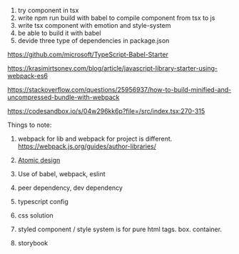 1. try component in tsx
2. write npm run build with babel to compile component from tsx to js
3. write tsx component with emotion and style-system
4. be able to build it with babel
5. devide three type of dependencies in package.json

https://github.com/microsoft/TypeScript-Babel-Starter

https://krasimirtsonev.com/blog/article/javascript-library-starter-using-webpack-es6

https://stackoverflow.com/questions/25956937/how-to-build-minified-and-uncompressed-bundle-with-webpack

https://codesandbox.io/s/04w296kk6p?file=/src/index.tsx:270-315

Things to note:

1. webpack for lib and webpack for project is different.
   https://webpack.js.org/guides/author-libraries/

2. [Atomic design](https://whatjackhasmade.co.uk/storybook-atomic-design-getting-started-with-storybook)

3. Use of babel, webpack, eslint

4. peer dependency, dev dependency

5. typescript config

6. css solution

7. styled component / style system is for pure html tags. box. container.

8. storybook
